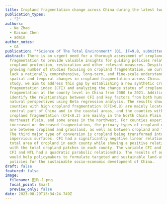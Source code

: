 ```yaml
---
title: Cropland fragmentation change across China during the latest two decades
publication_types:
  - "2"
authors:
  - Na Zhao
  - Kainan Chen
  - admin
author_notes:
  - CA
publication: "*Science of The Total Environment* (Q1, IF=9.8, submitted)"
abstract: There is an urgent need for a thorough assessment of cropland
  fragmentation to provide valuable insights for guiding policies related to
  cropland protection, restoration and other relevant measures. Despite the
  growing number of studies focusing on cropland fragmentation, we currently
  lack a nationally comprehensive, long-term, and fine-scale understanding of
  spatial and temporal changes in cropland fragmentation across China. In this
  study, we aim to address this gap by establishing a new synthetic cropland
  fragmentation index (CFI) and analyzing the change status of cropland
  fragmentation at the county level in China from 2000 to 2021. Additionally, we
  identify the relationships between CFI and key factors from both human and
  natural perspectives using Beta regression analysis. The results show that
  counties with high cropland fragmentation (CFI>0.8) are mainly located in the
  central part of China and in the coastal areas, and the counties with low
  cropland fragmentation (CFI<0.2) are mainly in the North China Plain, the
  Northeast Plain, and some areas in the northwest. For counties experiencing
  increased or decreased fragmentation, the primary types of cropland conversion
  are between cropland and grassland, as well as between cropland and forests.
  The third major type of conversion is cropland being transformed into
  impervious surfaces. CFI had a significantly negative linear relationship with
  total area of cropland in each county while showing a positive relationship
  with the total cropland patches in each county. The variable CFI and slope,
  CFI and NTL had a quadratic parabolic relationship. The results of our study
  would help policymakers to formulate targeted and sustainable land-use
  policies for the sustainable socio-economic development of China.
draft: false
featured: false
image:
  filename: 图片-1.png
  focal_point: Smart
  preview_only: false
date: 2023-08-29T13:34:24.749Z
---
```

